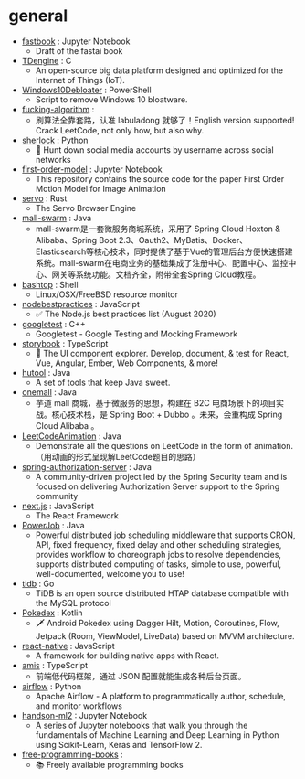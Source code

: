 # general
- [fastbook](https://github.com/fastai/fastbook) : Jupyter Notebook
  - Draft of the fastai book
- [TDengine](https://github.com/taosdata/TDengine) : C
  - An open-source big data platform designed and optimized for the Internet of Things (IoT).
- [Windows10Debloater](https://github.com/Sycnex/Windows10Debloater) : PowerShell
  - Script to remove Windows 10 bloatware.
- [fucking-algorithm](https://github.com/labuladong/fucking-algorithm) : 
  - 刷算法全靠套路，认准 labuladong 就够了！English version supported! Crack LeetCode, not only how, but also why.
- [sherlock](https://github.com/sherlock-project/sherlock) : Python
  - 🔎 Hunt down social media accounts by username across social networks
- [first-order-model](https://github.com/AliaksandrSiarohin/first-order-model) : Jupyter Notebook
  - This repository contains the source code for the paper First Order Motion Model for Image Animation
- [servo](https://github.com/servo/servo) : Rust
  - The Servo Browser Engine
- [mall-swarm](https://github.com/macrozheng/mall-swarm) : Java
  - mall-swarm是一套微服务商城系统，采用了 Spring Cloud Hoxton & Alibaba、Spring Boot 2.3、Oauth2、MyBatis、Docker、Elasticsearch等核心技术，同时提供了基于Vue的管理后台方便快速搭建系统。mall-swarm在电商业务的基础集成了注册中心、配置中心、监控中心、网关等系统功能。文档齐全，附带全套Spring Cloud教程。
- [bashtop](https://github.com/aristocratos/bashtop) : Shell
  - Linux/OSX/FreeBSD resource monitor
- [nodebestpractices](https://github.com/goldbergyoni/nodebestpractices) : JavaScript
  - ✅ The Node.js best practices list (August 2020)
- [googletest](https://github.com/google/googletest) : C++
  - Googletest - Google Testing and Mocking Framework
- [storybook](https://github.com/storybookjs/storybook) : TypeScript
  - 📓 The UI component explorer. Develop, document, & test for React, Vue, Angular, Ember, Web Components, & more!
- [hutool](https://github.com/looly/hutool) : Java
  - A set of tools that keep Java sweet.
- [onemall](https://github.com/YunaiV/onemall) : Java
  - 芋道 mall 商城，基于微服务的思想，构建在 B2C 电商场景下的项目实战。核心技术栈，是 Spring Boot + Dubbo 。未来，会重构成 Spring Cloud Alibaba 。
- [LeetCodeAnimation](https://github.com/MisterBooo/LeetCodeAnimation) : Java
  - Demonstrate all the questions on LeetCode in the form of animation.（用动画的形式呈现解LeetCode题目的思路）
- [spring-authorization-server](https://github.com/spring-projects-experimental/spring-authorization-server) : Java
  - A community-driven project led by the Spring Security team and is focused on delivering Authorization Server support to the Spring community
- [next.js](https://github.com/vercel/next.js) : JavaScript
  - The React Framework
- [PowerJob](https://github.com/KFCFans/PowerJob) : Java
  - Powerful distributed job scheduling middleware that supports CRON, API, fixed frequency, fixed delay and other scheduling strategies, provides workflow to choreograph jobs to resolve dependencies, supports distributed computing of tasks, simple to use, powerful, well-documented, welcome you to use!
- [tidb](https://github.com/pingcap/tidb) : Go
  - TiDB is an open source distributed HTAP database compatible with the MySQL protocol
- [Pokedex](https://github.com/skydoves/Pokedex) : Kotlin
  - 🗡️ Android Pokedex using Dagger Hilt, Motion, Coroutines, Flow, Jetpack (Room, ViewModel, LiveData) based on MVVM architecture.
- [react-native](https://github.com/facebook/react-native) : JavaScript
  - A framework for building native apps with React.
- [amis](https://github.com/baidu/amis) : TypeScript
  - 前端低代码框架，通过 JSON 配置就能生成各种后台页面。
- [airflow](https://github.com/apache/airflow) : Python
  - Apache Airflow - A platform to programmatically author, schedule, and monitor workflows
- [handson-ml2](https://github.com/ageron/handson-ml2) : Jupyter Notebook
  - A series of Jupyter notebooks that walk you through the fundamentals of Machine Learning and Deep Learning in Python using Scikit-Learn, Keras and TensorFlow 2.
- [free-programming-books](https://github.com/EbookFoundation/free-programming-books) : 
  - 📚 Freely available programming books
